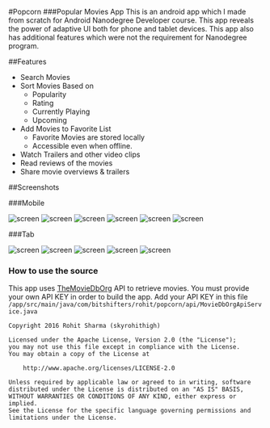 #Popcorn 
###Popular Movies App
This is an android app which I made from scratch for Android Nanodegree Developer course. This app reveals the power of adaptive UI both for phone and tablet devices. This app also has additional features which were not the requirement for Nanodegree program. 

##Features
* Search Movies
* Sort Movies Based on
  * Popularity
  * Rating
  * Currently Playing
  * Upcoming
* Add Movies to Favorite List
    * Favorite Movies are stored locally
    * Accessible even when offline.
* Watch Trailers and other video clips
* Read reviews of the movies
* Share movie overviews & trailers

##Screenshots

###Mobile

![screen](/screenshots/device-2016-04-06-001239.png) ![screen](/screenshots/device-2016-04-06-001322.png)
![screen](/screenshots/device-2016-04-06-001415.png) ![screen](/screenshots/device-2016-04-06-001509.png)
![screen](/screenshots/device-2016-04-06-001642.png) ![screen](/screenshots/device-2016-04-06-001746.png)

###Tab

![screen](/screenshots/device-2016-04-05-235926.png) 
![screen](/screenshots/device-2016-04-06-000332.png)
![screen](/screenshots/device-2016-04-06-000434.png) 
![screen](/screenshots/device-2016-04-06-000154.png)
![screen](/screenshots/device-2016-04-06-001005.png)

### How to use the source
This app uses [TheMovieDbOrg](https://www.themoviedb.org/documentation/api) API to retrieve movies.
You must provide your own API KEY in order to build the app.
Add your API KEY in this file
    ```
    /app/src/main/java/com/bitshifters/rohit/popcorn/api/MovieDbOrgApiService.java
    ```

```
Copyright 2016 Rohit Sharma (skyrohithigh)

Licensed under the Apache License, Version 2.0 (the "License");
you may not use this file except in compliance with the License.
You may obtain a copy of the License at

    http://www.apache.org/licenses/LICENSE-2.0

Unless required by applicable law or agreed to in writing, software
distributed under the License is distributed on an "AS IS" BASIS,
WITHOUT WARRANTIES OR CONDITIONS OF ANY KIND, either express or implied.
See the License for the specific language governing permissions and
limitations under the License.
```
